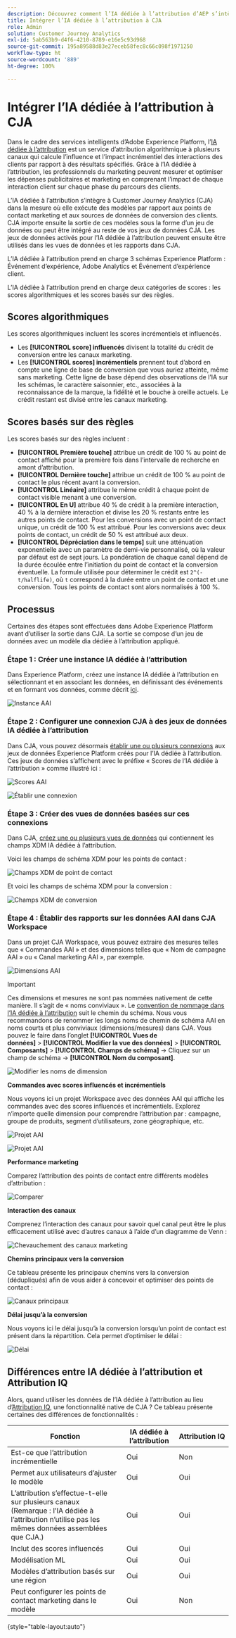 ```yaml
---
description: Découvrez comment l’IA dédiée à l’attribution d’AEP s’intègre à Workspace dans CJA.
title: Intégrer l’IA dédiée à l’attribution à CJA
role: Admin
solution: Customer Journey Analytics
exl-id: 5ab563b9-d4f6-4210-8789-e16e5c93d968
source-git-commit: 195a89588d83e27eceb58fec8c66c098f1971250
workflow-type: ht
source-wordcount: '889'
ht-degree: 100%

---
```


# Intégrer l’IA dédiée à l’attribution à CJA

Dans le cadre des services intelligents d’Adobe Experience Platform, l’[IA dédiée à l’attribution](https://experienceleague.adobe.com/docs/experience-platform/intelligent-services/attribution-ai/overview.html?lang=fr) est un service d’attribution algorithmique à plusieurs canaux qui calcule l’influence et l’impact incrémentiel des interactions des clients par rapport à des résultats spécifiés. Grâce à l’IA dédiée à l’attribution, les professionnels du marketing peuvent mesurer et optimiser les dépenses publicitaires et marketing en comprenant l’impact de chaque interaction client sur chaque phase du parcours des clients.

L’IA dédiée à l’attribution s’intègre à Customer Journey Analytics (CJA) dans la mesure où elle exécute des modèles par rapport aux points de contact marketing et aux sources de données de conversion des clients. CJA importe ensuite la sortie de ces modèles sous la forme d’un jeu de données ou peut être intégré au reste de vos jeux de données CJA. Les jeux de données activés pour l’IA dédiée à l’attribution peuvent ensuite être utilisés dans les vues de données et les rapports dans CJA.

L’IA dédiée à l’attribution prend en charge 3 schémas Experience Platform : Événement d’expérience, Adobe Analytics et Événement d’expérience client.

L’IA dédiée à l’attribution prend en charge deux catégories de scores : les scores algorithmiques et les scores basés sur des règles.

## Scores algorithmiques

Les scores algorithmiques incluent les scores incrémentiels et influencés.

* Les **[!UICONTROL score] influencés** divisent la totalité du crédit de conversion entre les canaux marketing.
* Les **[!UICONTROL scores] incrémentiels** prennent tout d’abord en compte une ligne de base de conversion que vous auriez atteinte, même sans marketing. Cette ligne de base dépend des observations de l’IA sur les schémas, le caractère saisonnier, etc., associées à la reconnaissance de la marque, la fidélité et le bouche à oreille actuels. Le crédit restant est divisé entre les canaux marketing.

## Scores basés sur des règles

Les scores basés sur des règles incluent :

* **[!UICONTROL Première touche]** attribue un crédit de 100 % au point de contact affiché pour la première fois dans l’intervalle de recherche en amont d’attribution.
* **[!UICONTROL Dernière touche]** attribue un crédit de 100 % au point de contact le plus récent avant la conversion.
* **[!UICONTROL Linéaire]** attribue le même crédit à chaque point de contact visible menant à une conversion.
* **[!UICONTROL En U]** attribue 40 % de crédit à la première interaction, 40 % à la dernière interaction et divise les 20 % restants entre les autres points de contact. Pour les conversions avec un point de contact unique, un crédit de 100 % est attribué. Pour les conversions avec deux points de contact, un crédit de 50 % est attribué aux deux.
* **[!UICONTROL Dépréciation dans le temps]** suit une atténuation exponentielle avec un paramètre de demi-vie personnalisé, où la valeur par défaut est de sept jours. La pondération de chaque canal dépend de la durée écoulée entre l’initiation du point de contact et la conversion éventuelle. La formule utilisée pour déterminer le crédit est `2^(-t/halflife)`, où `t` correspond à la durée entre un point de contact et une conversion. Tous les points de contact sont alors normalisés à 100 %.

## Processus

Certaines des étapes sont effectuées dans Adobe Experience Platform avant d’utiliser la sortie dans CJA. La sortie se compose d’un jeu de données avec un modèle dia dédiée à l’attribution appliqué.

### Étape 1 : Créer une instance IA dédiée à l’attribution

Dans Experience Platform, créez une instance IA dédiée à l’attribution en sélectionnant et en associant les données, en définissant des événements et en formant vos données, comme décrit [ici](https://experienceleague.adobe.com/docs/experience-platform/intelligent-services/attribution-ai/user-guide.html?lang=fr).

![Instance AAI](assets/aai-instance.png)

### Étape 2 : Configurer une connexion CJA à des jeux de données IA dédiée à l’attribution

Dans CJA, vous pouvez désormais [établir une ou plusieurs connexions](/help/connections/create-connection.md) aux jeux de données Experience Platform créés pour l’IA dédiée à l’attribution. Ces jeux de données s’affichent avec le préfixe « Scores de l’IA dédiée à l’attribution » comme illustré ici :

![Scores AAI](assets/aai-scores.png)

![Établir une connexion](assets/aai-create-connection.png)

### Étape 3 : Créer des vues de données basées sur ces connexions

Dans CJA, [créez une ou plusieurs vues de données](/help/data-views/create-dataview.md) qui contiennent les champs XDM IA dédiée à l’attribution.

Voici les champs de schéma XDM pour les points de contact :

![Champs XDM de point de contact](assets/touchpoint-fields.png)

Et voici les champs de schéma XDM pour la conversion :

![Champs XDM de conversion](assets/conversion-fields.png)

### Étape 4 : Établir des rapports sur les données AAI dans CJA Workspace

Dans un projet CJA Workspace, vous pouvez extraire des mesures telles que « Commandes AAI » et des dimensions telles que « Nom de campagne AAI » ou « Canal marketing AAI », par exemple.

![Dimensions AAI](assets/aai-dims.png)

>[!IMPORTANT]
>
>Ces dimensions et mesures ne sont pas nommées nativement de cette manière. Il s’agit de « noms conviviaux ». Le [convention de nommage dans l’IA dédiée à l’attribution](https://experienceleague.adobe.com/docs/experience-platform/intelligent-services/attribution-ai/input-output.html?lang=fr#attribution-ai-output-data) suit le chemin du schéma. Nous vous recommandons de renommer les longs noms de chemin de schéma AAI en noms courts et plus conviviaux (dimensions/mesures) dans CJA. Vous pouvez le faire dans l’onglet **[!UICONTROL Vues de données]** > **[!UICONTROL Modifier la vue des données]** > **[!UICONTROL Composants]** > **[!UICONTROL Champs de schéma]** -> Cliquez sur un champ de schéma -> **[!UICONTROL Nom du composant]**.

![Modifier les noms de dimension](assets/change-name.png)

**Commandes avec scores influencés et incrémentiels**

Nous voyons ici un projet Workspace avec des données AAI qui affiche les commandes avec des scores influencés et incrémentiels. Explorez n’importe quelle dimension pour comprendre l’attribution par : campagne, groupe de produits, segment d’utilisateurs, zone géographique, etc.

![Projet AAI](assets/aai-project.png)

![Projet AAI](assets/aai-project2.png)

**Performance marketing**

Comparez l’attribution des points de contact entre différents modèles d’attribution :

![Comparer](assets/compare.png)

**Interaction des canaux**

Comprenez l’interaction des canaux pour savoir quel canal peut être le plus efficacement utilisé avec d’autres canaux à l’aide d’un diagramme de Venn :

![Chevauchement des canaux marketing](assets/mc-overlap.png)

**Chemins principaux vers la conversion**

Ce tableau présente les principaux chemins vers la conversion (dédupliqués) afin de vous aider à concevoir et optimiser des points de contact :

![Canaux principaux](assets/top-channels.png)

**Délai jusqu’à la conversion**

Nous voyons ici le délai jusqu’à la conversion lorsqu’un point de contact est présent dans la répartition. Cela permet d’optimiser le délai :

![Délai](assets/lead-time.png)

## Différences entre IA dédiée à l’attribution et Attribution IQ

Alors, quand utiliser les données de l’IA dédiée à l’attribution au lieu d’[Attribution IQ](/help/analysis-workspace/attribution/overview.md), une fonctionnalité native de CJA ? Ce tableau présente certaines des différences de fonctionnalités :

| Fonction | IA dédiée à l’attribution | Attribution IQ |
| --- | --- | --- |
| Est-ce que l’attribution incrémentielle | Oui | Non |
| Permet aux utilisateurs d’ajuster le modèle | Oui | Oui |
| L’attribution s’effectue-t-elle sur plusieurs canaux (Remarque : l’IA dédiée à l’attribution n’utilise pas les mêmes données assemblées que CJA.) | Oui | Oui |
| Inclut des scores influencés | Oui | Oui |
| Modélisation ML | Oui | Oui |
| Modèles d’attribution basés sur une région | Oui | Oui |
| Peut configurer les points de contact marketing dans le modèle | Oui | Non |

{style=&quot;table-layout:auto&quot;}
